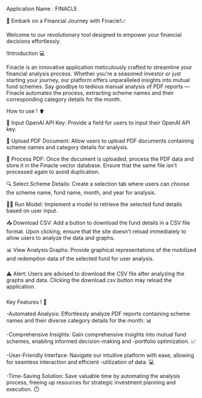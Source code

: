Application Name : FINACLE

🚀 Embark on a Financial Journey with Finacle!📈

Welcome to our revolutionary tool designed to empower your financial decisions effortlessly.

!Introduction 💻

Finacle is an innovative application meticulously crafted to streamline your financial analysis process. Whether you're a seasoned investor or just starting your journey, our platform offers unparalleled insights into mutual fund schemes. Say goodbye to tedious manual analysis of PDF reports — Finacle automates the process, extracting scheme names and their corresponding category details for the month.


How to use ! ⬆️

🔑 Input OpenAI API Key: Provide a field for users to input their OpenAI API key.

📄 Upload PDF Document: Allow users to upload PDF documents containing scheme names and category details for analysis.

🔄 Process PDF: Once the document is uploaded, process the PDF data and store it in the Finacle vector database. Ensure that the same file isn't processed again to avoid duplication.

🔍 Select Scheme Details: Create a selection tab where users can choose the scheme name, fund name, month, and year for analysis.

🏃‍♂️ Run Model: Implement a model to retrieve the selected fund details based on user input.

📥 Download CSV: Add a button to download the fund details in a CSV file format. Upon clicking, ensure that the site doesn't reload immediately to allow users to analyze the data and graphs.

📊 View Analysis Graphs: Provide graphical representations of the mobilized and redemption data of the selected fund for user analysis.


##### 
⚠️ Alert: Users are advised to download the CSV file after analyzing the graphs and data. Clicking the download csv button may reload the application.
#####

Key Features ! 🚀

-Automated Analysis: Effortlessly analyze PDF reports containing scheme names and their diverse category details for the month. 📊

-Comprehensive Insights: Gain comprehensive insights into mutual fund schemes, enabling informed decision-making and -portfolio optimization. 📈

-User-Friendly Interface: Navigate our intuitive platform with ease, allowing for seamless interaction and efficient -utilization of data. 💻

-Time-Saving Solution: Save valuable time by automating the analysis process, freeing up resources for strategic investment planning and execution. ⏱️



